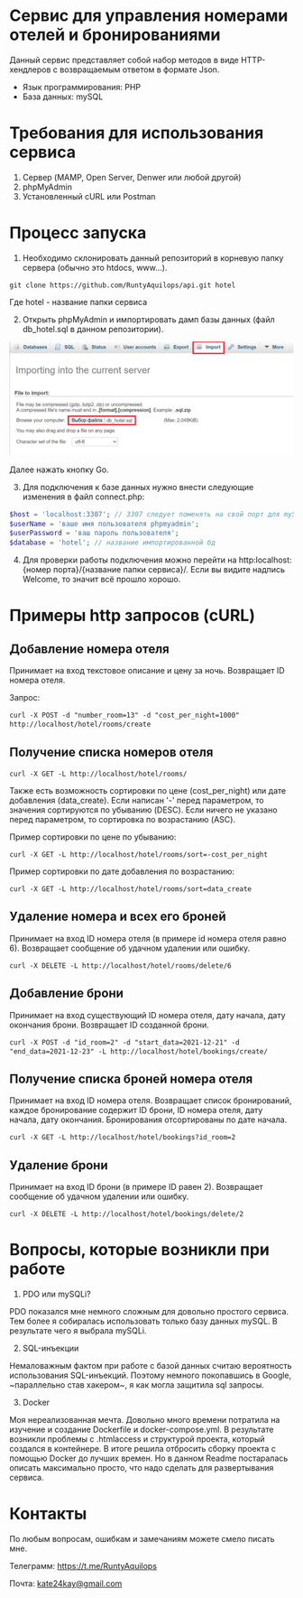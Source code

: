 # Сервис для управления номерами отелей и бронированиями
Данный сервис представляет собой набор методов в виде HTTP-хендлеров с возвращаемым ответом в формате Json. 
* Язык программирования: PHP
* База данных: mySQL

# Требования для использования сервиса
1. Сервер (MAMP, Open Server, Denwer или любой другой)
2. phpMyAdmin
3. Установленный cURL или Postman

# Процесс запуска
1. Необходимо склонировать данный репозиторий в корневую папку сервера (обычно это htdocs, www...).
```
git clone https://github.com/RuntyAquilops/api.git hotel
```
Где hotel - название папки сервиса

2. Открыть phpMyAdmin и импортировать дамп базы данных (файл db_hotel.sql в данном репозитории).

![Импортирование базы данных](images/import_db.png)

Далее нажать кнопку Go.

3. Для подключения к базе данных нужно внести следующие изменения в файл connect.php:
```php
$host = 'localhost:3307'; // 3307 следует поменять на свой порт для mySQl
$userName = 'ваше имя пользователя phpmyadmin'; 
$userPassword = 'ваш пароль пользователя';
$database = 'hotel'; // название импортированной бд
```

4. Для проверки работы подключения можно перейти на http:localhost:{номер порта}/{название папки сервиса}/. Если вы видите надпись Welcome, то значит всё прошло хорошо.

# Примеры http запросов (cURL)

## Добавление номера отеля

Принимает на вход текстовое описание и цену за ночь. Возвращает ID номера отеля.

Запрос:
```
curl -X POST -d "number_room=13" -d "cost_per_night=1000" http://localhost/hotel/rooms/create
```

## Получение списка номеров отеля


```
curl -X GET -L http://localhost/hotel/rooms/
```

Также есть возможность сортировки по цене (cost_per_night) или дате добавления (data_create). Если написан '-' перед параметром, то значения сортируются по убыванию (DESC). Если ничего не указано перед параметром, то сортировка по возрастанию (ASC).

Пример сортировки по цене по убыванию:

```
curl -X GET -L http://localhost/hotel/rooms/sort=-cost_per_night
```

Пример сортировки по дате добавления по возрастанию:

```
curl -X GET -L http://localhost/hotel/rooms/sort=data_create
```

## Удаление номера и всех его броней

Принимает на вход ID номера отеля (в примере id номера отеля равно 6). Возвращает сообщение об удачном удалении или ошибку.

```
curl -X DELETE -L http://localhost/hotel/rooms/delete/6
```

## Добавление брони 
Принимает на вход существующий ID номера отеля, дату начала, дату окончания брони. Возвращает ID созданной брони.
```
curl -X POST -d "id_room=2" -d "start_data=2021-12-21" -d "end_data=2021-12-23" -L http://localhost/hotel/bookings/create/
```

## Получение списка броней номера отеля
Принимает на вход ID номера отеля. Возвращает список бронирований, каждое бронирование содержит ID брони, ID номера отеля, дату начала, дату окончания. Бронирования отсортированы по дате начала. 

```
curl -X GET -L http://localhost/hotel/bookings?id_room=2
```

## Удаление брони 
Принимает на вход ID брони (в примере ID равен 2). Возвращает сообщение об удачном удалении или ошибку.

```
curl -X DELETE -L http://localhost/hotel/bookings/delete/2
```

# Вопросы, которые возникли при работе
1. PDO или mySQLi? 

PDO показался мне немного сложным для довольно простого сервиса. Тем более я собиралась использовать только базу данных mySQL. В результате чего я выбрала mySQLi.

2. SQL-инъекции

Немаловажным фактом при работе с базой данных считаю вероятность использования SQL-инъекций. Поэтому немного покопавшись в Google, ~параллельно став хакером~, я как могла защитила sql запросы.

3. Docker

Моя нереализованная мечта. Довольно много времени потратила на изучение и создание Dockerfile и docker-compose.yml. В результате возникли проблемы с .htmlaccess и структурой проекта, который создался в контейнере. В итоге решила отбросить сборку проекта с помощью Docker до лучших времен. Но в данном Readme постаралась описать максимально просто, что надо сделать для развертывания сервиса.

# Контакты
По любым вопросам, ошибкам и замечаниям можете смело писать мне.

Телеграмм: https://t.me/RuntyAquilops

Почта: kate24kay@gmail.com
